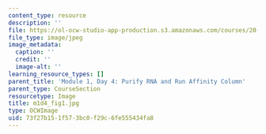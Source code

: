 ```yaml
---
content_type: resource
description: ''
file: https://ol-ocw-studio-app-production.s3.amazonaws.com/courses/20-109-laboratory-fundamentals-in-biological-engineering-spring-2010/73f27b151f573bc0f29c6fe555434fa8_m1d4_fig1.jpg
file_type: image/jpeg
image_metadata:
  caption: ''
  credit: ''
  image-alt: ''
learning_resource_types: []
parent_title: 'Module 1, Day 4: Purify RNA and Run Affinity Column'
parent_type: CourseSection
resourcetype: Image
title: m1d4_fig1.jpg
type: OCWImage
uid: 73f27b15-1f57-3bc0-f29c-6fe555434fa8
---
```

